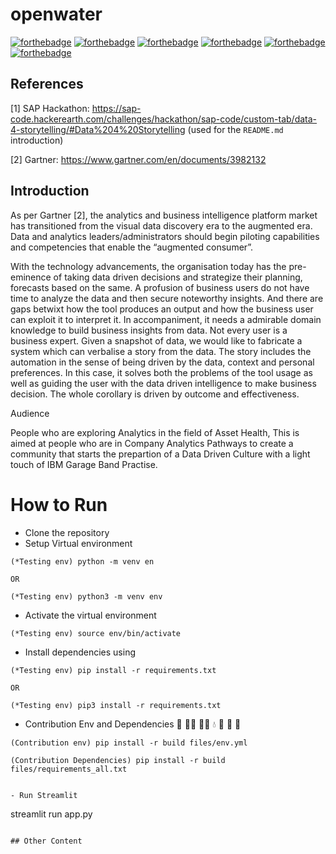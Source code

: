 # openwater
 
<!-- Add logo -->
<!--  ![App Logo](https://i.stack.imgur.com/ARgpq.jpg) -->

[![forthebadge](https://forthebadge.com/images/badges/built-by-hipsters.svg)](https://forthebadge.com)
[![forthebadge](https://forthebadge.com/images/badges/60-percent-of-the-time-works-every-time.svg)](https://forthebadge.com)
[![forthebadge](https://forthebadge.com/images/badges/made-with-python.svg)](https://forthebadge.com)
[![forthebadge](https://forthebadge.com/images/badges/powered-by-black-magic.svg)](https://forthebadge.com)
[![forthebadge](https://forthebadge.com/images/badges/powered-by-water.svg)](https://forthebadge.com)
[![forthebadge](https://forthebadge.com/images/badges/pretty-risque.svg)](https://forthebadge.com)

## References

[1] SAP Hackathon: <https://sap-code.hackerearth.com/challenges/hackathon/sap-code/custom-tab/data-4-storytelling/#Data%204%20Storytelling> (used for the `README.md` introduction)

[2] Gartner: <https://www.gartner.com/en/documents/3982132>

## Introduction

As per Gartner [2], the analytics and business intelligence platform market has transitioned from the visual data discovery era to the augmented era. Data and analytics leaders/administrators should begin piloting capabilities and competencies that enable the “augmented consumer”.

With the technology advancements, the organisation today has the pre-eminence of taking data driven decisions and strategize their planning, forecasts based on the same. A profusion of business users do not have time to analyze the data and then secure noteworthy insights. And there are gaps betwixt how the tool produces an output and how the business user can exploit it to interpret it. In accompaniment, it needs a admirable domain knowledge to build business insights from data. Not every user is a business expert. Given a snapshot of data, we would like to fabricate a system which can verbalise a story from the data. The story includes the automation in the sense of being driven by the data, context and personal preferences. In this case, it solves both the problems of the tool usage as well as guiding the user with the data driven intelligence to make business decision. The whole corollary is driven by outcome and effectiveness.

Audience 

People who are exploring Analytics in the field of Asset Health, This is aimed at people who are in Company Analytics Pathways to create a community that starts the prepartion of a Data Driven Culture with a light touch of IBM Garage Band Practise.
# How to Run

- Clone the repository
- Setup Virtual environment

```
(*Testing env) python -m venv en

OR

(*Testing env) python3 -m venv env
```

- Activate the virtual environment

```
(*Testing env) source env/bin/activate
```

- Install dependencies using

```
(*Testing env) pip install -r requirements.txt

OR

(*Testing env) pip3 install -r requirements.txt
```

- Contribution Env and Dependencies 💫 🧙‍♀️ 🧙‍♂️ 💧 🤜 👊 🤛

```
(Contribution env) pip install -r build files/env.yml

(Contribution Dependencies) pip install -r build files/requirements_all.txt
```

```

- Run Streamlit

```

streamlit run app.py

```

## Other Content
